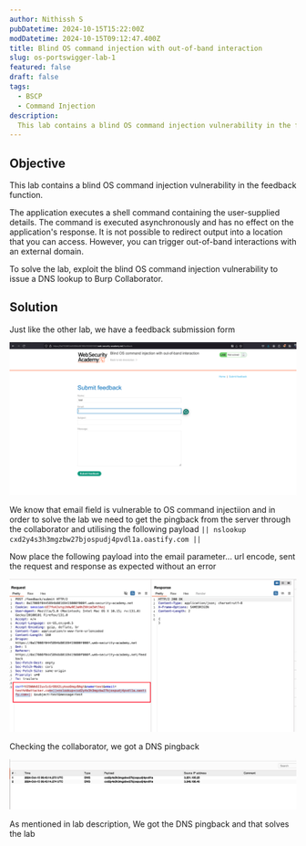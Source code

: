 ```yaml
---
author: Nithissh S
pubDatetime: 2024-10-15T15:22:00Z
modDatetime: 2024-10-15T09:12:47.400Z
title: Blind OS command injection with out-of-band interaction
slug: os-portswigger-lab-1
featured: false
draft: false
tags:
  - BSCP
  - Command Injection
description:
  This lab contains a blind OS command injection vulnerability in the feedback function. The application executes a shell command containing the user-supplied details. The command is executed asynchronously and has no effect on the application's response. It is not possible to redirect output into a location that you can access. However, you can trigger out-of-band interactions with an external domain. To solve the lab, exploit the blind OS command injection vulnerability to issue a DNS lookup to Burp Collaborator.    
---
```


## Objective 

This lab contains a blind OS command injection vulnerability in the feedback function.

The application executes a shell command containing the user-supplied details. The command is executed asynchronously and has no effect on the application's response. It is not possible to redirect output into a location that you can access. However, you can trigger out-of-band interactions with an external domain.

To solve the lab, exploit the blind OS command injection vulnerability to issue a DNS lookup to Burp Collaborator.

## Solution 

Just like the other lab, we have a feedback submission form 

![](../../assets/images/bscp/os/os-10.png)

We know that email field is vulnerable to OS command injectiion and in order to solve the lab we need to get the pingback from the server through the collaborator and utilising the following payload `|| nslookup cxd2y4s3h3mgzbw27bjospudj4pvdl1a.oastify.com ||` 

Now place the following payload into the email parameter... url encode, sent the request and response as expected without an error 

![](../../assets/images/bscp/os/os-11.png)

Checking the collaborator, we got a DNS pingback 

![](../../assets/images/bscp/os/os-12.png)

As mentioned in lab description, We got the DNS pingback and that solves the lab 